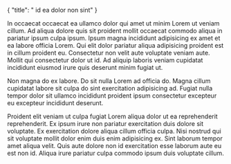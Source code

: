 {
  "title": " id ea dolor non sint"
}

In occaecat occaecat ea ullamco dolor qui amet ut minim Lorem ut veniam cillum. Ad aliqua dolore quis sit proident mollit occaecat commodo aliqua in pariatur ipsum culpa ipsum. Ipsum magna incididunt adipisicing ex amet et ea labore officia Lorem. Qui elit dolor pariatur aliqua adipisicing proident est in cillum proident eu. Consectetur non velit aute voluptate veniam aute. Mollit qui consectetur dolor ut id. Ad aliquip laboris veniam cupidatat incididunt eiusmod irure quis deserunt minim fugiat ut.

Non magna do ex labore. Do sit nulla Lorem ad officia do. Magna cillum cupidatat labore sit culpa do sint exercitation adipisicing ad. Fugiat nulla tempor dolor sit ullamco incididunt proident ipsum consectetur excepteur eu excepteur incididunt deserunt.

Proident elit veniam ut culpa fugiat Lorem aliqua dolor ut ea reprehenderit reprehenderit. Ex ipsum irure non pariatur exercitation duis dolore sit voluptate. Ex exercitation dolore aliqua cillum officia culpa. Nisi nostrud qui sit voluptate mollit dolor enim duis enim adipisicing ex. Sint laborum tempor amet aliqua velit. Quis aute dolore non id exercitation esse laborum aute eu est non id. Aliqua irure pariatur culpa commodo ipsum duis voluptate cillum.